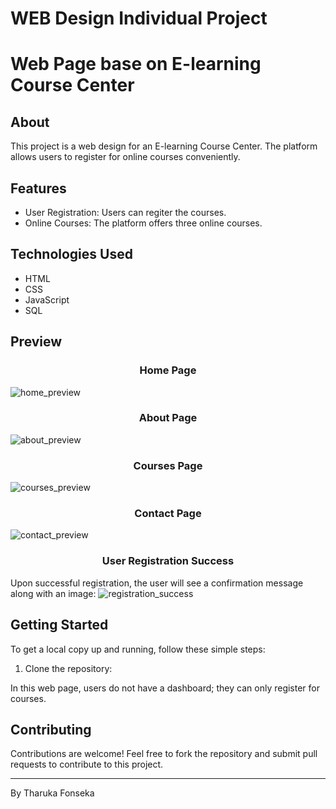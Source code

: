 # WEB Design Individual Project

# Web Page base on E-learning Course Center

## About
This project is a web design for an E-learning Course Center. The platform allows users to register for online courses conveniently.

## Features
- User Registration: Users can regiter the courses.
- Online Courses: The platform offers three online courses.

## Technologies Used
- HTML
- CSS
- JavaScript
- SQL

## Preview
### <div align="center">Home Page</div>
![home_preview](https://github.com/tharuka7/web_desing_project/assets/60395300/38853896-8263-4f4d-8991-2e7c3212a67d)

### <div align="center">About Page</div>
![about_preview](https://github.com/tharuka7/web_desing_project/assets/60395300/5fa398cb-5eb1-4970-a7b7-7aa370c9885f)

### <div align="center">Courses Page</div>
![courses_preview](https://github.com/tharuka7/web_desing_project/assets/60395300/d12b55da-3ece-4810-8e99-ecc420af39a1)

### <div align="center">Contact Page</div>
![contact_preview](https://github.com/tharuka7/web_desing_project/assets/60395300/c1763994-ec4b-4769-ba31-f7b226004e96)

### <div align="center">User Registration Success</div>
Upon successful registration, the user will see a confirmation message along with an image:
![registration_success](https://github.com/tharuka7/web_desing_project/assets/60395300/4712f99f-4bb0-469d-813c-14a2c03f6726)

## Getting Started
To get a local copy up and running, follow these simple steps:
1. Clone the repository:

In this web page, users do not have a dashboard; they can only register for courses.

## Contributing
Contributions are welcome! Feel free to fork the repository and submit pull requests to contribute to this project.

---

By Tharuka Fonseka
